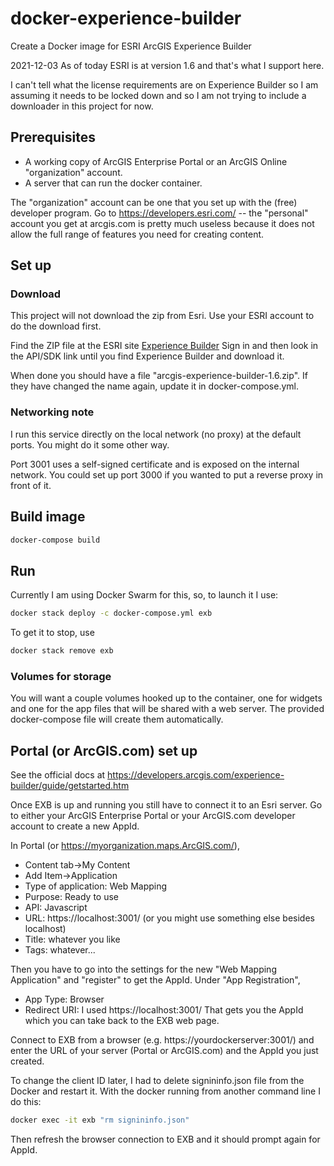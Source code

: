 # docker-experience-builder
Create a Docker image for ESRI ArcGIS Experience Builder

2021-12-03 As of today ESRI is at version 1.6 and that's what I support here.

I can't tell what the license requirements are on Experience
Builder so I am assuming it needs to be locked down and so I am not
trying to include a downloader in this project for now.

## Prerequisites 

* A working copy of ArcGIS Enterprise Portal or an ArcGIS Online "organization" account.
* A server that can run the docker container.

The "organization" account can be one that you set up with the (free)
developer program.  Go to https://developers.esri.com/ -- the
"personal" account you get at arcgis.com is pretty much useless because
it does not allow the full range of features you need for creating content.

## Set up

### Download

This project will not download the zip from Esri.
Use your ESRI account to do the download first.

Find the ZIP file at the ESRI site [Experience Builder](https://developers.arcgis.com/experience-builder/) 
Sign in and then look in the API/SDK link until you find Experience Builder and download it.

When done you should have a file "arcgis-experience-builder-1.6.zip".
If they have changed the name again, update it in docker-compose.yml.

### Networking note

I run this service directly on the local network (no proxy) at the default ports.
You might do it some other way.  

Port 3001 uses a self-signed certificate and is exposed on the internal network.
You could set up port 3000 if you wanted to put a reverse proxy in front of it.

## Build image

```bash
docker-compose build
```

## Run

Currently I am using Docker Swarm for this, so, to launch it I use:

```bash
docker stack deploy -c docker-compose.yml exb
```

To get it to stop, use

```bash
docker stack remove exb
```

### Volumes for storage

You will want a couple volumes hooked up to the container, one for
widgets and one for the app files that will be shared with a web
server. The provided docker-compose file will create them automatically.

## Portal (or ArcGIS.com) set up

See the official docs at https://developers.arcgis.com/experience-builder/guide/getstarted.htm

Once EXB is up and running you still have to connect it to an Esri server.
Go to either your ArcGIS Enterprise Portal or your ArcGIS.com developer account
to create a new AppId.

In Portal (or https://myorganization.maps.ArcGIS.com/),

* Content tab->My Content
* Add Item->Application
* Type of application: Web Mapping
* Purpose: Ready to use
* API: Javascript
* URL: https://localhost:3001/  (or you might use something else besides localhost)
* Title: whatever you like
* Tags: whatever...

Then you have to go into the settings for the new "Web Mapping Application"
and "register" to get the AppId. Under "App Registration",

* App Type: Browser
* Redirect URI: I used https://localhost:3001/
That gets you the AppId which you can take back to the EXB web page.

Connect to EXB from a browser (e.g. https://yourdockerserver:3001/) and
enter the URL of your server (Portal or ArcGIS.com) and the AppId you just created.

To change the client ID later, I had to delete signininfo.json
file from the Docker and restart it.
With the docker running from another command line I do this:

```bash
docker exec -it exb "rm signininfo.json"
```

Then refresh the browser connection to EXB and it should prompt again for AppId.

